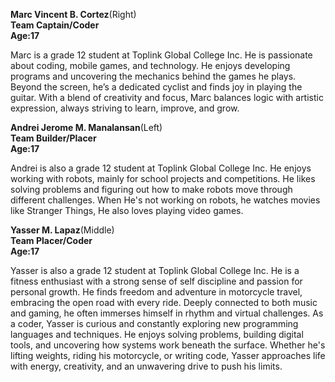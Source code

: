 **Marc Vincent B. Cortez**(Right)                                                                                                                                 
**Team Captain/Coder**                                                                                                                                            
**Age:17**

Marc is a grade 12 student at Toplink Global College Inc. He is passionate about coding, mobile games, and technology. He enjoys developing programs and uncovering the mechanics behind the games he plays. Beyond the screen, he’s a dedicated cyclist and finds joy in playing the guitar. With a blend of creativity and focus, Marc balances logic with artistic expression, always striving to learn, improve, and grow.


**Andrei Jerome M. Manalansan**(Left)                                                                                                                             
**Team Builder/Placer**                    
**Age:17**          

Andrei is also a grade 12 student at Toplink Global College Inc. He enjoys working with robots, mainly for school projects and competitions. He likes solving problems and figuring out how to make robots move through different challenges. When He's not working on robots, he watches movies like Stranger Things, He also loves playing video games.


**Yasser M. Lapaz**(Middle)                                                                                                                                       
**Team Placer/Coder**                                                                                                                                             
**Age:17**

Yasser is also a grade 12 student at Toplink Global College Inc. He is a fitness enthusiast with a strong sense of self discipline and passion for personal growth. He finds freedom and adventure in motorcycle travel, embracing the open road with every ride. Deeply connected to both music and gaming, he often immerses himself in rhythm and virtual challenges. As a coder, Yasser is curious and constantly exploring new programming languages and techniques. He enjoys solving problems, building digital tools, and uncovering how systems work beneath the surface. Whether he's lifting weights, riding his motorcycle, or writing code, Yasser approaches life with energy, creativity, and an unwavering drive to push his limits.
